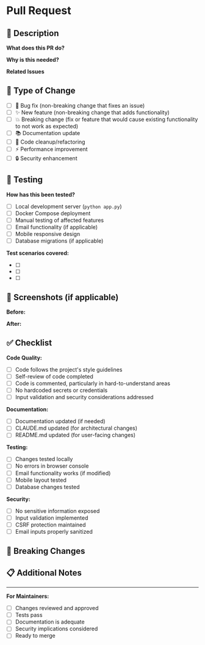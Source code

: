 # Pull Request

## 📝 Description

**What does this PR do?**
<!-- Briefly describe the changes in this pull request -->

**Why is this needed?**
<!-- Explain the reasoning behind these changes -->

**Related Issues**
<!-- Link any related issues: Fixes #123, Addresses #456 -->

## 🔧 Type of Change

- [ ] 🐛 Bug fix (non-breaking change that fixes an issue)
- [ ] ✨ New feature (non-breaking change that adds functionality)
- [ ] 💥 Breaking change (fix or feature that would cause existing functionality to not work as expected)
- [ ] 📚 Documentation update
- [ ] 🧹 Code cleanup/refactoring
- [ ] ⚡ Performance improvement
- [ ] 🔒 Security enhancement

## 🧪 Testing

**How has this been tested?**
<!-- Describe the tests you ran and how to reproduce them -->

- [ ] Local development server (`python app.py`)
- [ ] Docker Compose deployment
- [ ] Manual testing of affected features
- [ ] Email functionality (if applicable)
- [ ] Mobile responsive design
- [ ] Database migrations (if applicable)

**Test scenarios covered:**
<!-- List specific test cases you've verified -->
- [ ] 
- [ ] 
- [ ] 

## 📱 Screenshots (if applicable)

**Before:**
<!-- Add screenshots showing the current behavior -->

**After:**
<!-- Add screenshots showing the new behavior -->

## ✅ Checklist

**Code Quality:**
- [ ] Code follows the project's style guidelines
- [ ] Self-review of code completed
- [ ] Code is commented, particularly in hard-to-understand areas
- [ ] No hardcoded secrets or credentials
- [ ] Input validation and security considerations addressed

**Documentation:**
- [ ] Documentation updated (if needed)
- [ ] CLAUDE.md updated (for architectural changes)
- [ ] README.md updated (for user-facing changes)

**Testing:**
- [ ] Changes tested locally
- [ ] No errors in browser console
- [ ] Email functionality works (if modified)
- [ ] Mobile layout tested
- [ ] Database changes tested

**Security:**
- [ ] No sensitive information exposed
- [ ] Input validation implemented
- [ ] CSRF protection maintained
- [ ] Email inputs properly sanitized

## 🚨 Breaking Changes

<!-- If this PR introduces breaking changes, describe them here -->

## 📋 Additional Notes

<!-- Any additional information that reviewers should know -->

---

**For Maintainers:**
- [ ] Changes reviewed and approved
- [ ] Tests pass
- [ ] Documentation is adequate
- [ ] Security implications considered
- [ ] Ready to merge